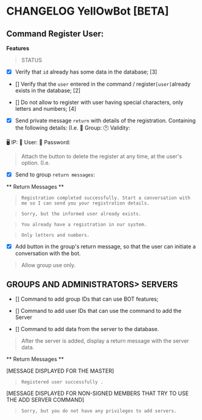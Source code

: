 # CHANGELOG YellOwBot [BETA]

## Command Register User:

**Features**

> STATUS

- [x] Verify that `id` already has some data in the database; [3]

- [] Verify that the `user` entered in the command / register` [user] `already exists in the database; [2]

- [] Do not allow to register with user having special characters, only letters and numbers; [4]

- [x] Send private message `return` with details of the registration. Containing the following details:
(I.e.
💬 Group:
🕐 Validity:

🖥 IP:
👤 User:
🔑 Password:

> Attach the button to delete the register at any time, at the user's option.
(I.e.

- [x] Send to group `return messages`:

** Return Messages **
> `Registration completed successfully. Start a conversation with me so I can send you your registration details.`

> `Sorry, but the informed user already exists.`

> `You already have a registration in our system.`

> `Only letters and numbers.`

- [x] Add button in the group's return message, so that the user can initiate a conversation with the bot.

> Allow group use only.

## GROUPS AND ADMINISTRATORS> SERVERS ##

- [] Command to add group IDs that can use BOT features;

- [] Command to add user IDs that can use the command to add the Server

- [] Command to add data from the server to the database.

> After the server is added, display a return message with the server data.

** Return Messages **

[MESSAGE DISPLAYED FOR THE MASTER]

> `Registered user successfully .`

[MESSAGE DISPLAYED FOR NON-SIGNED MEMBERS THAT TRY TO USE THE ADD SERVER COMMAND]

> `Sorry, but you do not have any privileges to add servers.`

